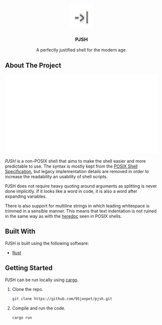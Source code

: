 <div align="center">
  <a href="https://github.com/95jonpet/pjsh">
    <img src="doc/logo.svg" alt="Logo" width="80" height="80">
  </a>
  <h3 align="center">PJSH</h3>
  <p align="center">
    A perfectly justified shell for the modern age.
  </p>
</div>

## About The Project
![PJSH smart pipeline](doc/smart-pipeline.svg)

_PJSH_ is a non-POSIX shell that aims to make the shell easier and more predictable to use. The syntax is mostly kept from the [POSIX Shell Specification](https://pubs.opengroup.org/onlinepubs/9699919799/utilities/V3_chap02.html), but legacy implementation details are removed in order to increase the readability an usability of shell scripts.

PJSH does not require heavy quoting around arguments as splitting is never done implicitly. If it looks like a word in code, it is also a word after expanding variables.

There is also support for multiline strings in which leading whitespace is trimmed in a sensible manner. This means that text indentation is not ruined in the same way as with the [heredoc](https://en.wikipedia.org/wiki/Here_document) seen in POSIX shells.

## Built With
PJSH is built using the following software:
- [Rust](https://www.rust-lang.org/)

## Getting Started
PJSH can be run locally using [cargo](https://doc.rust-lang.org/stable/cargo).

1. Clone the repo.
    ```bash
    git clone https://github.com/95jonpet/pjsh.git
    ```
2. Compile and run the code.
    ```bash
    cargo run
    ```
